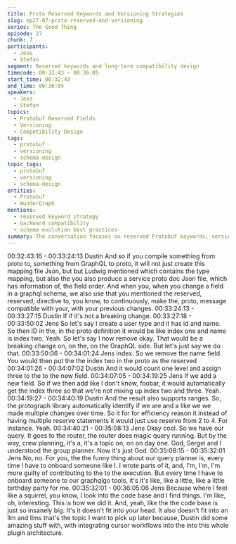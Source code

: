 ```yaml
---
title: Proto Reserved Keywords and Versioning Strategies
slug: ep27-07-proto-reserved-and-versioning
series: The Good Thing
episode: 27
chunk: 7
participants:
  - Jens
  - Stefan
segment: Reserved keywords and long-term compatibility design
timecode: 00:32:43 – 00:36:05
start_time: 00:32:43
end_time: 00:36:05
speakers:
  - Jens
  - Stefan
topics:
  - Protobuf Reserved Fields
  - Versioning
  - Compatibility Design
tags:
  - protobuf
  - versioning
  - schema-design
topic_tags:
  - protobuf
  - versioning
  - schema-design
entities:
  - Protobuf
  - WunderGraph
mentions:
  - reserved keyword strategy
  - backward compatibility
  - schema evolution best practices
summary: The conversation focuses on reserved Protobuf keywords, versioning strategies, and ensuring long-term schema compatibility.
---
```

00:32:43:16 - 00:33:24:13
Dustin
And so if you compile something from proto to, something from GraphQL to proto, it will not just
create this mapping file Json, but but Ludwig mentioned which contains the type mapping, but
also the you also produce a service proto doc Json file, which has information of, the field order.
And when you, when you change a field in a graphql schema, we also use that you mentioned
the reserved, reserved, directive to, you know, to continuously, make the, proto, message
compatible with your, with your previous changes.
00:33:24:13 - 00:33:27:15
Dustin
If if it's not a breaking change.
00:33:27:18 - 00:33:50:02
Jens
So let's say I create a user type and it has id and name. So then ID in the, in the proto definition
it would be like index one and name is index two. Yeah. So let's say I now remove okay. That
would be a breaking change on, on the, on the GraphQL side. But let's just say we do that.
00:33:50:06 - 00:34:01:24
Jens
index.
So we remove the name field. You would then put the the index two in the proto as the reserved
00:34:01:26 - 00:34:07:02
Dustin
And it would count one level and assign three to the to the new field.
00:34:07:05 - 00:34:19:25
Jens
If we add a new field. So if we then add like I don't know, foobar, it would automatically get the
index three so that we're not mixing up index two and three. Yeah.
00:34:19:27 - 00:34:40:19
Dustin
And the result also supports ranges. So, the protograph library automatically identify if we are
and a like we we made multiple changes over time. So it for for efficiency reason it instead of
having multiple reserve statements it would just use reserve from 2 to 4. For instance. Yeah.
00:34:40:21 - 00:35:08:13
Jens
Okay cool. So we have our query. It goes to the router, the router does magic query running. But
by the way, crew planning, it's a, it's a topic on, on on day one. God, Sergei and I understood
the group planner. Now it's just God.
00:35:08:15 - 00:35:32:01
Jens
No, no. For you, the the funny thing about our query planner is, every time I have to onboard
someone like I. I wrote parts of it, and, I'm, I'm, I'm more guilty of contributing to the to the
execution. But every time I have to onboard someone to our graphqlgo tools, it's it's like, like a
little, like a little birthday party for me.
00:35:32:01 - 00:36:05:06
Jens
Because where I feel like a squirrel, you know, I look into the code base and I find things. I'm
like, oh, interesting. This is how we did it. And, yeah, like the the code base is just so insanely
big. It's it doesn't fit into your head. It also doesn't fit into an llm and llms that's the topic I want to
pick up later because, Dustin did some amazing stuff with, with integrating cursor workflows into
the into this whole plugin architecture.
